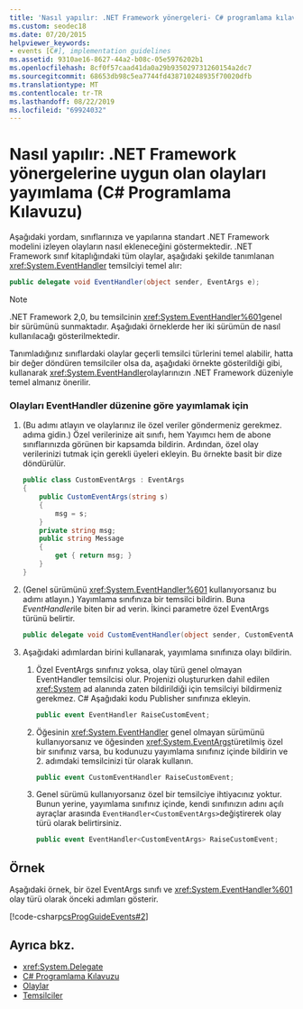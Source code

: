 ```yaml
---
title: 'Nasıl yapılır: .NET Framework yönergeleri- C# programlama kılavuzuna uygun olan olayları yayımlayın'
ms.custom: seodec18
ms.date: 07/20/2015
helpviewer_keywords:
- events [C#], implementation guidelines
ms.assetid: 9310ae16-8627-44a2-b08c-05e5976202b1
ms.openlocfilehash: 8cf0f57caad41da0a29b935029731260154a2dc7
ms.sourcegitcommit: 68653db98c5ea7744fd438710248935f70020dfb
ms.translationtype: MT
ms.contentlocale: tr-TR
ms.lasthandoff: 08/22/2019
ms.locfileid: "69924032"
---
```

# <a name="how-to-publish-events-that-conform-to-net-framework-guidelines-c-programming-guide"></a>Nasıl yapılır: .NET Framework yönergelerine uygun olan olayları yayımlama (C# Programlama Kılavuzu)
Aşağıdaki yordam, sınıflarınıza ve yapılarına standart .NET Framework modelini izleyen olayların nasıl ekleneceğini göstermektedir. .NET Framework sınıf kitaplığındaki tüm olaylar, aşağıdaki şekilde tanımlanan <xref:System.EventHandler> temsilciyi temel alır:  
  
```csharp  
public delegate void EventHandler(object sender, EventArgs e);  
```  
  
> [!NOTE]
> .NET Framework 2,0, bu temsilcinin <xref:System.EventHandler%601>genel bir sürümünü sunmaktadır. Aşağıdaki örneklerde her iki sürümün de nasıl kullanılacağı gösterilmektedir.  
  
 Tanımladığınız sınıflardaki olaylar geçerli temsilci türlerini temel alabilir, hatta bir değer döndüren temsilciler olsa da, aşağıdaki örnekte gösterildiği gibi, kullanarak <xref:System.EventHandler>olaylarınızın .NET Framework düzeniyle temel almanız önerilir.  
  
### <a name="to-publish-events-based-on-the-eventhandler-pattern"></a>Olayları EventHandler düzenine göre yayımlamak için  
  
1. (Bu adımı atlayın ve olaylarınız ile özel veriler göndermeniz gerekmez. adıma gidin.) Özel verilerinize ait sınıfı, hem Yayımcı hem de abone sınıflarınızda görünen bir kapsamda bildirin. Ardından, özel olay verilerinizi tutmak için gerekli üyeleri ekleyin. Bu örnekte basit bir dize döndürülür.  
  
    ```csharp  
    public class CustomEventArgs : EventArgs  
    {  
        public CustomEventArgs(string s)  
        {  
            msg = s;  
        }  
        private string msg;  
        public string Message  
        {  
            get { return msg; }  
        }   
    }  
    ```  
  
2. (Genel sürümünü <xref:System.EventHandler%601> kullanıyorsanız bu adımı atlayın.) Yayımlama sınıfınıza bir temsilci bildirin. Buna *EventHandler*ile biten bir ad verin. İkinci parametre özel EventArgs türünü belirtir.  
  
    ```csharp  
    public delegate void CustomEventHandler(object sender, CustomEventArgs a);  
    ```  
  
3. Aşağıdaki adımlardan birini kullanarak, yayımlama sınıfınıza olayı bildirin.  
  
    1. Özel EventArgs sınıfınız yoksa, olay türü genel olmayan EventHandler temsilcisi olur. Projenizi oluştururken dahil edilen <xref:System> ad alanında zaten bildirildiği için temsilciyi bildirmeniz gerekmez. C# Aşağıdaki kodu Publisher sınıfınıza ekleyin.  
  
        ```csharp  
        public event EventHandler RaiseCustomEvent;  
        ```  
  
    2. Öğesinin <xref:System.EventHandler> genel olmayan sürümünü kullanıyorsanız ve öğesinden <xref:System.EventArgs>türetilmiş özel bir sınıfınız varsa, bu kodunuzu yayımlama sınıfınız içinde bildirin ve 2. adımdaki temsilcinizi tür olarak kullanın.  
  
        ```csharp  
        public event CustomEventHandler RaiseCustomEvent;  
        ```  
  
    3. Genel sürümü kullanıyorsanız özel bir temsilciye ihtiyacınız yoktur. Bunun yerine, yayımlama sınıfınız içinde, kendi sınıfınızın adını açılı ayraçlar arasında `EventHandler<CustomEventArgs>`değiştirerek olay türü olarak belirtirsiniz.  
  
        ```csharp  
        public event EventHandler<CustomEventArgs> RaiseCustomEvent;  
        ```  
  
## <a name="example"></a>Örnek  
 Aşağıdaki örnek, bir özel EventArgs sınıfı ve <xref:System.EventHandler%601> olay türü olarak önceki adımları gösterir.  
  
 [!code-csharp[csProgGuideEvents#2](~/samples/snippets/csharp/VS_Snippets_VBCSharp/csProgGuideEvents/CS/Events.cs#2)]  
  
## <a name="see-also"></a>Ayrıca bkz.

- <xref:System.Delegate>
- [C# Programlama Kılavuzu](../index.md)
- [Olaylar](./index.md)
- [Temsilciler](../delegates/index.md)
